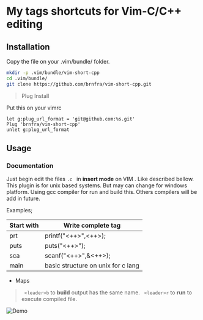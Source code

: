 # My tags shortcuts for Vim-C/C++ editing


## Installation

Copy the file on your .vim/bundle/ folder.


```bash
mkdir -p .vim/bundle/vim-short-cpp
cd .vim/bundle/
git clone https://github.com/brnfra/vim-short-cpp.git

```

>Plug Install

Put this on your vimrc

```.vim
let g:plug_url_format = 'git@github.com:%s.git'
Plug 'brnfra/vim-short-cpp'
unlet g:plug_url_format
```

## Usage

### Documentation 

Just begin edit the files ```.c ``` in **insert mode** on VIM . Like described bellow. 
This plugin is for unix based systems. But may can change for windows platform.
Using gcc compiler for run and build this. Others compilers will be add in future.

Examples;

| Start with | Write complete tag |
| --- | --- |
| prt | printf("<++>",<++>); |
| puts | puts("<++>"); |
| sca | scanf("<++>",&<++>); |
|main | basic structure on unix for c lang |

- Maps 

> ``` <leader>b``` to **build**  output has the same name.
> ``` <leader>r``` to **run** to execute compiled file.

![Demo](https://github.com/brnfra/vim-short-cpp/blob/master/assets/cpp-plugin.gif)

